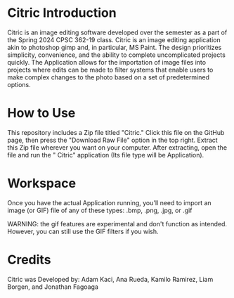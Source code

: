 # Citric Introduction
Citric is an image editing software developed over the semester as a part of the Spring 2024 CPSC 362-19 class. Citric is an image editing application akin to photoshop gimp and, in particular, MS Paint. The design prioritizes simplicity, convenience, and the ability to complete uncomplicated projects quickly. The Application allows for the importation of image files into projects where edits can be made to filter systems that enable users to make complex changes to the photo based on a set of predetermined options. 

# How to Use
This repository includes a Zip file titled "Citric." Click this file on the GitHub page, then press the "Download Raw File" option in the top right. Extract this Zip file wherever you want on your computer. After extracting, open the file and run the " Citric" application (Its file type will be Application).

# Workspace
Once you have the actual Application running, you'll need to import an image (or GIF) file of any of these types: .bmp, .png, .jpg, or .gif

WARNING: the gif features are experimental and don't function as intended. However, you can still use the GIF filters if you wish.

# Credits
Citric was Developed by: Adam Kaci, Ana Rueda, Kamilo Ramirez, Liam Borgen, and Jonathan Fagoaga
